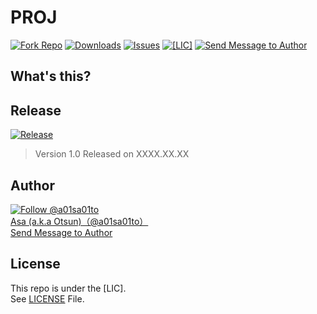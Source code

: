 # PROJ

[![Fork Repo](https://img.shields.io/github/forks/a01sa01to/REPO?style=social&maxAge=3600)](https://github.com/a01sa01to/REPO/fork) [![Downloads](https://img.shields.io/github/downloads/a01sa01to/REPO/total?maxAge=3600, "Download")](https://github.com/a01sa01to/REPO/releases) [![Issues](https://img.shields.io/github/issues/a01sa01to/REPO?maxAge=3600, "Issues")](https://github.com/a01sa01to/REPO/issues) [![[LIC]](https://img.shields.io/github/license/a01sa01to/REPO?maxAge=3600, "License")](https://github.com/a01sa01to/REPO/blob/master/LICENSE) [![Send Message to Author](https://img.shields.io/static/v1?style=flat&logo=twitter&label=Message&color=1da1f2&link=https%3A%2F%2Ftwitter.com%2Fmessages%2Fcompose%3Frecipient_id%3D4273512934&link=https%3A%2F%2Ftwitter.com%2Fmessages%2Fcompose%3Frecipient_id%3D4273512934&message=%40a01sa01to&maxAge=3600, "Send Message to Author")](https://twitter.com/messages/compose?recipient_id=4273512934)<br>

## What's this?

## Release

[![Release](https://img.shields.io/github/v/release/a01sa01to/REPO?label=Latest%20release&maxAge=3600)](https://github.com/a01sa01to/REPO/releases)

> Version 1.0 Released on XXXX.XX.XX

## Author

[![Follow @a01sa01to](https://img.shields.io/twitter/follow/a01sa01to?label=Follow&style=social&maxAge=3600, "Follow")](https://twitter.com/intent/follow?screen_name=a01sa01to)<br>
[Asa (a.k.a Otsun)（@a01sa01to）](https://twitter.com/a01sa01to)<br>
[Send Message to Author](https://twitter.com/messages/compose?recipient_id=4273512934)

## License

This repo is under the [LIC].<br>
See [LICENSE](https://github.com/a01sa01to/REPO/blob/master/LICENSE) File.
